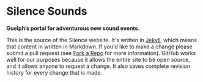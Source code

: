 Silence Sounds
==============
**Guelph’s portal for adventurous new sound events.**

This is the source of the Silence website. It's written in [Jekyll](http://jekyllrb.com/), which means that content in written in Markdown. If you'd like to make a change please submit a pull request (see [Fork a Repo](https://help.github.com/articles/fork-a-repo/) for more information).
GitHub works well for our purposes because it allows the entire site to be open source, and it allows anyone to request a change. It also saves complete revision history for every change that is made.